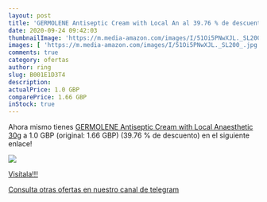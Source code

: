 ```yaml
---
layout: post
title: 'GERMOLENE Antiseptic Cream with Local An al 39.76 % de descuento'
date: 2020-09-24 09:42:03
thumbnailImage: 'https://m.media-amazon.com/images/I/51Oi5PNwXJL._SL200_.jpg'
images: [ 'https://m.media-amazon.com/images/I/51Oi5PNwXJL._SL200_.jpg' ]
comments: true
category: ofertas
author: ring
slug: B001E1D3T4
description:
actualPrice: 1.0 GBP
comparePrice: 1.66 GBP
inStock: true
---
```


Ahora mismo tienes [GERMOLENE Antiseptic Cream with Local Anaesthetic 30g](https://www.amazon.com/dp/B001E1D3T4/?tag=redken08-20) a 1.0 GBP (original: 1.66 GBP) (39.76 %  de descuento) en el siguiente enlace!

[![](https://m.media-amazon.com/images/I/51Oi5PNwXJL._SL200_.jpg)](https://www.amazon.com/dp/B001E1D3T4/?tag=redken08-20)

[Visítala!!!](https://www.amazon.com/dp/B001E1D3T4/?tag=redken08-20)

[Consulta otras ofertas en nuestro canal de telegram](https://t.me/s/ofertas25)
